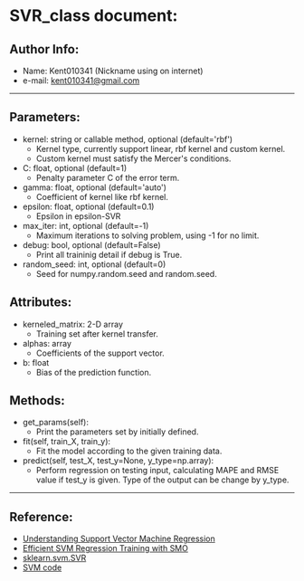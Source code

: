 # SVR_class document:

## Author Info: 
* Name: Kent010341 (Nickname using on internet)
* e-mail: kent010341@gmail.com

---
## Parameters:
* kernel: string or callable method, optional (default='rbf')
  * Kernel type, currently support linear, rbf kernel and custom kernel.
  * Custom kernel must satisfy the Mercer's conditions.
* C: float, optional (default=1)
  * Penalty parameter C of the error term.
* gamma: float, optional (default='auto')
  * Coefficient of kernel like rbf kernel.
* epsilon: float, optional (default=0.1)
  * Epsilon in epsilon-SVR
* max_iter: int, optional (default=-1)
  * Maximum iterations to solving problem, using -1 for no limit.
* debug: bool, optional (default=False)
  * Print all traininig detail if debug is True.
* random_seed: int, optional (default=0)
  * Seed for numpy.random.seed and random.seed.

## Attributes:
* kerneled_matrix: 2-D array
  * Training set after kernel transfer.
* alphas: array
  * Coefficients of the support vector.
* b: float
  * Bias of the prediction function.

## Methods:
* get_params(self):
  * Print the parameters set by initially defined.
* fit(self, train_X, train_y):
  * Fit the model according to the given training data.
* predict(self, test_X, test_y=None, y_type=np.array):
  * Perform regression on testing input, calculating MAPE and RMSE value if test_y is given. Type of the output can be change by y_type.

---
## Reference:
* [Understanding Support Vector Machine Regression](https://www.mathworks.com/help/stats/understanding-support-vector-machine-regression.html?s_tid=mwa_osa_a)
* [Efficient SVM Regression Training with SMO](https://www.researchgate.net/publication/2360418_Efficient_SVM_regression_training_with_SMO)
* [sklearn.svm.SVR](https://scikit-learn.org/stable/modules/generated/sklearn.svm.SVR.html)
* [SVM code](https://github.com/rongxuanhong/MLCodeOnTheBlog/blob/master/SVM%E4%B9%8BPython%E5%AE%9E%E7%8E%B0%E4%BB%A3%E7%A0%81/svm.py)

